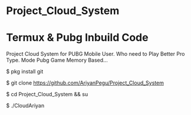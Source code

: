 # Project_Cloud_System
# Termux & Pubg Inbuild Code


Project Cloud System for PUBG Mobile User.
Who need to Play Better Pro Type.
Mode Pubg Game Memory Based...

$ pkg install git

$ git clone https://github.com/AriyanPegu/Project_Cloud_System

$ cd Project_Cloud_System && su

$ ./CloudAriyan
